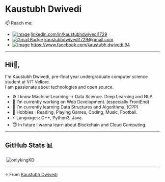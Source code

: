 # Kaustubh Dwivedi
 📫 Reach me: <br>
- <a href = "https://www.linkedin.com/in/kaustubhdwivedi1729/">![image](https://user-images.githubusercontent.com/55577276/120760717-11a51400-c532-11eb-84d7-1f0964849d1e.png)</a>
[linkedin.com/in/kaustubhdwivedi1729](https://www.linkedin.com/in/kaustubhdwivedi1729/)
- [![Gmail Badge](https://img.shields.io/badge/-Gmail-c14438?style=flat-square&logo=Gmail&logoColor=white&link=mailto:kaustubhdwivedi1729@gmail.com)](mailto:kaustubhdwivedi1729@gmail.com) kaustubhdwivedi1729@gmail.com
- <a href = "https://www.facebook.com/kaustubh.dwivedi.94">![image](https://user-images.githubusercontent.com/55577276/120761241-9bed7800-c532-11eb-853e-6ec0de87bc7e.png)</a> https://www.facebook.com/kaustubh.dwivedi.94

---


## Hii👋, 
I'm Kaustubh Dwivedi, pre-final year undergraduate computer science student at VIT Vellore.<br>
I am passionate about technologies and open source. 


- ⚙️ I know Machine Learning -> Data Science. Deep Learning and NLP.
- 🔭 I’m currently working on Web Development. (especially FrontEnd)
- 🌱 I’m currently learning Data Structures and Algorithms. (CPP)
- 💬 Hobbies : Reading, Playing Games, Coding, Music, Football.
- ⚡ Languages: C++, Python3, Java.
- 😇 In future I wanna learn about Blockchain and Cloud Computing.


---

## GitHub Stats 📊
<p>&nbsp;<img align="center" src="https://github-readme-stats.vercel.app/api?username=onlykingKD&show_icons=true&locale=en" alt="onlykingKD" /></p>

---

⭐️ From [Kaustubh Dwivedi](http://www.github.com/onlykingKD)
